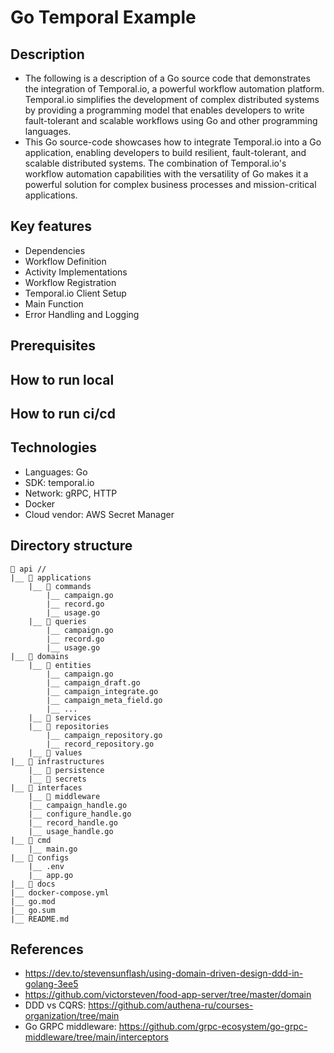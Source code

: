# Go Temporal Example

## Description
- The following is a description of a Go source code that demonstrates the integration of Temporal.io, 
a powerful workflow automation platform. 
Temporal.io simplifies the development of complex distributed systems by providing a programming model 
that enables developers to write fault-tolerant and scalable workflows using Go and other programming languages.
- This Go source-code showcases how to integrate Temporal.io into a Go application, 
enabling developers to build resilient, fault-tolerant, and scalable distributed systems. 
The combination of Temporal.io's workflow automation capabilities with the versatility of 
Go makes it a powerful solution for complex business processes and mission-critical applications.

## Key features
- Dependencies
- Workflow Definition
- Activity Implementations
- Workflow Registration
- Temporal.io Client Setup
- Main Function
- Error Handling and Logging

## Prerequisites

## How to run local

## How to run ci/cd

## Technologies
- Languages: Go
- SDK: temporal.io
- Network: gRPC, HTTP
- Docker
- Cloud vendor: AWS Secret Manager

## Directory structure
    📁 api // 
    |__ 📁 applications
        |__ 📁 commands
            |__ campaign.go
            |__ record.go
            |__ usage.go
        |__ 📁 queries
            |__ campaign.go
            |__ record.go
            |__ usage.go
    |__ 📁 domains
        |__ 📁 entities
            |__ campaign.go
            |__ campaign_draft.go
            |__ campaign_integrate.go
            |__ campaign_meta_field.go
            |__ ...
        |__ 📁 services
        |__ 📁 repositories
            |__ campaign_repository.go
            |__ record_repository.go
        |__ 📁 values
    |__ 📁 infrastructures
        |__ 📁 persistence
        |__ 📁 secrets
    |__ 📁 interfaces
        |__ 📁 middleware
        |__ campaign_handle.go
        |__ configure_handle.go
        |__ record_handle.go
        |__ usage_handle.go
    |__ 📁 cmd
        |__ main.go
    |__ 📁 configs
        |__ .env
        |__ app.go
    |__ 📁 docs
    |__ docker-compose.yml
    |__ go.mod
    |__ go.sum
    |__ README.md


## References
- https://dev.to/stevensunflash/using-domain-driven-design-ddd-in-golang-3ee5
- https://github.com/victorsteven/food-app-server/tree/master/domain
- DDD vs CQRS: https://github.com/authena-ru/courses-organization/tree/main
- Go GRPC middleware: https://github.com/grpc-ecosystem/go-grpc-middleware/tree/main/interceptors